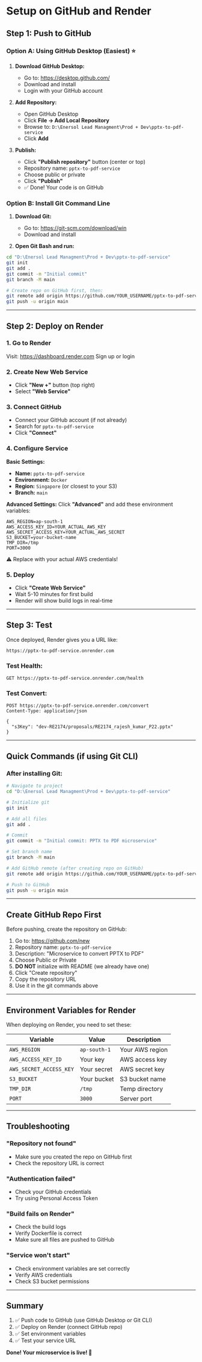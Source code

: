 # Setup on GitHub and Render

## Step 1: Push to GitHub

### Option A: Using GitHub Desktop (Easiest) ⭐

1. **Download GitHub Desktop:**
   - Go to: https://desktop.github.com/
   - Download and install
   - Login with your GitHub account

2. **Add Repository:**
   - Open GitHub Desktop
   - Click **File → Add Local Repository**
   - Browse to: `D:\Enersol Lead Managment\Prod + Dev\pptx-to-pdf-service`
   - Click **Add**

3. **Publish:**
   - Click **"Publish repository"** button (center or top)
   - Repository name: `pptx-to-pdf-service`
   - Choose public or private
   - Click **"Publish"**
   - ✅ Done! Your code is on GitHub

### Option B: Install Git Command Line

1. **Download Git:**
   - Go to: https://git-scm.com/download/win
   - Download and install

2. **Open Git Bash and run:**
```bash
cd "D:\Enersol Lead Managment\Prod + Dev\pptx-to-pdf-service"
git init
git add .
git commit -m "Initial commit"
git branch -M main

# Create repo on GitHub first, then:
git remote add origin https://github.com/YOUR_USERNAME/pptx-to-pdf-service.git
git push -u origin main
```

---

## Step 2: Deploy on Render

### 1. Go to Render
Visit: https://dashboard.render.com
Sign up or login

### 2. Create New Web Service
- Click **"New +"** button (top right)
- Select **"Web Service"**

### 3. Connect GitHub
- Connect your GitHub account (if not already)
- Search for `pptx-to-pdf-service`
- Click **"Connect"**

### 4. Configure Service

**Basic Settings:**
- **Name:** `pptx-to-pdf-service`
- **Environment:** `Docker`
- **Region:** `Singapore` (or closest to your S3)
- **Branch:** `main`

**Advanced Settings:**
Click **"Advanced"** and add these environment variables:

```
AWS_REGION=ap-south-1
AWS_ACCESS_KEY_ID=YOUR_ACTUAL_AWS_KEY
AWS_SECRET_ACCESS_KEY=YOUR_ACTUAL_AWS_SECRET
S3_BUCKET=your-bucket-name
TMP_DIR=/tmp
PORT=3000
```

⚠️ Replace with your actual AWS credentials!

### 5. Deploy
- Click **"Create Web Service"**
- Wait 5-10 minutes for first build
- Render will show build logs in real-time

---

## Step 3: Test

Once deployed, Render gives you a URL like:
```
https://pptx-to-pdf-service.onrender.com
```

### Test Health:
```
GET https://pptx-to-pdf-service.onrender.com/health
```

### Test Convert:
```
POST https://pptx-to-pdf-service.onrender.com/convert
Content-Type: application/json

{
  "s3Key": "dev-RE2174/proposals/RE2174_rajesh_kumar_P22.pptx"
}
```

---

## Quick Commands (if using Git CLI)

### After installing Git:

```bash
# Navigate to project
cd "D:\Enersol Lead Managment\Prod + Dev\pptx-to-pdf-service"

# Initialize git
git init

# Add all files
git add .

# Commit
git commit -m "Initial commit: PPTX to PDF microservice"

# Set branch name
git branch -M main

# Add GitHub remote (after creating repo on GitHub)
git remote add origin https://github.com/YOUR_USERNAME/pptx-to-pdf-service.git

# Push to GitHub
git push -u origin main
```

---

## Create GitHub Repo First

Before pushing, create the repository on GitHub:

1. Go to: https://github.com/new
2. Repository name: `pptx-to-pdf-service`
3. Description: "Microservice to convert PPTX to PDF"
4. Choose Public or Private
5. **DO NOT** initialize with README (we already have one)
6. Click "Create repository"
7. Copy the repository URL
8. Use it in the git commands above

---

## Environment Variables for Render

When deploying on Render, you need to set these:

| Variable | Value | Description |
|----------|-------|-------------|
| `AWS_REGION` | `ap-south-1` | Your AWS region |
| `AWS_ACCESS_KEY_ID` | Your key | AWS access key |
| `AWS_SECRET_ACCESS_KEY` | Your secret | AWS secret key |
| `S3_BUCKET` | Your bucket | S3 bucket name |
| `TMP_DIR` | `/tmp` | Temp directory |
| `PORT` | `3000` | Server port |

---

## Troubleshooting

### "Repository not found"
- Make sure you created the repo on GitHub first
- Check the repository URL is correct

### "Authentication failed"
- Check your GitHub credentials
- Try using Personal Access Token

### "Build fails on Render"
- Check the build logs
- Verify Dockerfile is correct
- Make sure all files are pushed to GitHub

### "Service won't start"
- Check environment variables are set correctly
- Verify AWS credentials
- Check S3 bucket permissions

---

## Summary

1. ✅ Push code to GitHub (use GitHub Desktop or Git CLI)
2. ✅ Deploy on Render (connect GitHub repo)
3. ✅ Set environment variables
4. ✅ Test your service URL

**Done! Your microservice is live! 🎉**

